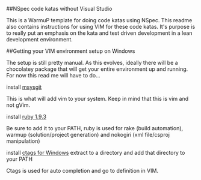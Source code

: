##NSpec code katas without Visual Studio

This is a WarmuP template for doing code katas using NSpec. This readme also contains instructions for using VIM for these code katas.  It's purpose is to really put an emphasis on the kata and test driven development in a lean development environment.  

##Getting your VIM environment setup on Windows

The setup is still pretty manual.  As this evolves, ideally there will be a chocolatey package that will get your entire environment up and running.  For now this read me will have to do...

install [msysgit](https://code.google.com/p/msysgit/downloads/list)

This is what will add vim to your system.  Keep in mind that this is vim and not gVim.

install [ruby 1.9.3](http://rubyinstaller.org/downloads/)

Be sure to add it to your PATH, ruby is used for rake (build automation), warmup (solution/project generation) and nokogiri (xml file/csproj manipulation)

install [ctags for Windows](http://sourceforge.net/projects/ctags/files/ctags/) extract to a directory and add that directory to your PATH

Ctags is used for auto completion and go to definition in VIM.


